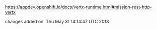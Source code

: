 https://appdev.openshift.io/docs/vertx-runtime.html#mission-rest-http-vertx

changes added on: Thu May 31 14:14:47 UTC 2018
